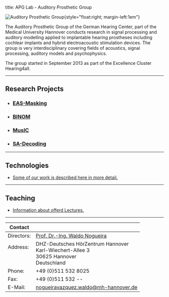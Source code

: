 title: APG Lab - Auditory Prosthetic Group


![Auditory Prosthetic Group](nogueira/APG_Group_HNO.png){style="float:right; margin-left:1em"}

The Auditory Prosthetic Group of the German Hearing Center, part of the Medical University Hannover conducts research in signal processing and auditory modelling applied to implantable hearing prostheses including cochlear implants and hybrid electroacoustic stimulation devices. The group is very interdisciplinary covering fields of acoustics, signal processing, auditory models and psychophysics.

The group started in September 2013 as part of the Excellence Cluster Hearing4all.

---

## Research Projects

<!--- [Our reseach projects](nogueira/projects.md) --->

- ### **[EAS-Masking](https://www.vianna.de/01_workgroups/nogueira/projects/eas.html)**

- ### **[BINOM](https://www.vianna.de/01_workgroups/nogueira/projects/binom.html)**

- ### **[MusIC](https://www.vianna.de/01_workgroups/nogueira/projects/music.html)**

- ### **[SA-Decoding](https://www.vianna.de/01_workgroups/nogueira/projects/dsaci.html)** 

---


## Technologies

- [Some of our work is described here in more detail.](nogueira/technologies.md)

---

## Teaching

- [Information about offerd Lectures.](nogueira/teaching.md)

---

<!--- [DHZ-Deutsches HörZentrum Hannover](http://www.hoerzentrum-hannover.de/index.php?id=1)

    Prof. Dr.-Ing. Waldo Nogueira
    Karl-Wiechert-Allee 3 
    30625 Hannover --->
    
<!--- nogueiravazquez.waldo(at)mh-hannover.de --->


| Contact                 |                            |
| ------------------------|--------------------------- |
| Directors:<br>          | [Prof. Dr.-Ing. Waldo Nogueira](https://www.neuroprostheses.com/) |
| Address: <br><br><br>   | DHZ-Deutsches HörZentrum Hannover<br> Karl-Wiechert-Allee 3 <br> 30625 Hannover <br> Deutschland |
| Phone:                  | +49 (0)511 532 8025 |
| Fax:                    | +49 (0)511 532 -- |
| E-Mail:                 |<nogueiravazquez.waldo@mh-hannover.de>|










